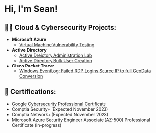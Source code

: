 <h1>Hi, I'm Sean!</h1>

<h2>👨‍💻 Cloud & Cybersecurity Projects:</h2>

- <b>Microsoft Azure</b>
  - [Virtual Machine Vulnerability Testing](https://github.com/smcozart/MicrosoftAzureLab)
- <b>Active Directory</b>
  - [Active Dreictory Administration Lab](https://github.com/smcozart/LABURL)
  - [Active Directory Bulk User Creation](https://github.com/smcozart/LABURL)
- <b>Cisco Packet Tracer</b>
  - [Windows EventLog: Failed RDP Logins Source IP to full GeoData Conversion](https://github.com/joshmadakor1/Sentinel-Lab)

<h2> 📄 Certifications:</h2>

- [Google Cybersecurity Professional Certificate](https://www.credly.com/badges/73182f69-9a17-40b2-b377-527f82401dce)
- Comptia Security+ (Expected November 2023)
- Comptia Network+ (Expected November 2023)
- Microsoft Azure Security Engineer Associate (AZ-500) Professional Certificate (in-progress)
